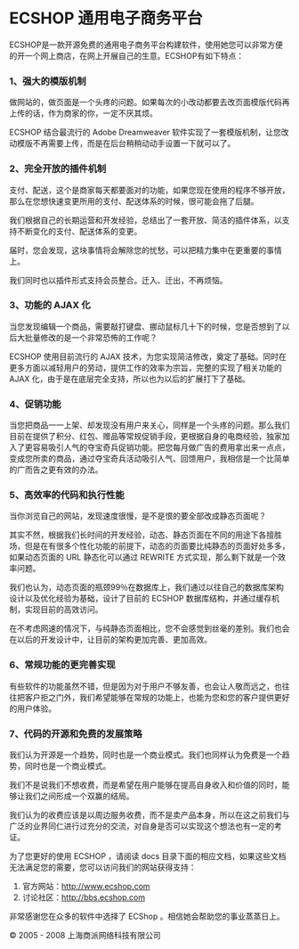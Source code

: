 # ECSHOP 通用电子商务平台

ECSHOP是一款开源免费的通用电子商务平台构建软件，使用她您可以非常方便的开一个网上商店，在网上开展自己的生意。ECSHOP有如下特点：

### 1、强大的模版机制 ###

做网站的，做页面是一个头疼的问题。如果每次的小改动都要去改页面模版代码再上传的话，作为商家的你，一定不厌其烦。

ECSHOP 结合最流行的 Adobe Dreamweaver 软件实现了一套模版机制，让您改动模版不再需要上传，而是在后台稍稍动动手设置一下就可以了。

### 2、完全开放的插件机制 ###

支付、配送，这个是商家每天都要面对的功能，如果您现在使用的程序不够开放，那么在您想快速变更所用的支付、配送体系的时候，很可能会拖了后腿。

我们根据自己的长期运营和开发经验，总结出了一套开放、简洁的插件体系，以支持不断变化的支付、配送体系的变更。

届时，您会发现，这块事情将会解除您的忧愁，可以把精力集中在更重要的事情上。

我们同时也以插件形式支持会员整合。迁入、迁出，不再烦恼。

### 3、功能的 AJAX 化 ###

当您发现编辑一个商品，需要敲打键盘、挪动鼠标几十下的时候，您是否想到了以后大批量修改的是一个非常恐怖的工作呢？

ECSHOP 使用目前流行的 AJAX 技术，为您实现简洁修改，奠定了基础。同时在更多方面以减轻用户的劳动，提供工作的效率为宗旨，完整的实现了相关功能的 AJAX 化，由于是在底层完全支持，所以也为以后的扩展打下了基础。

### 4、促销功能 ###

当您把商品一一上架、却发现没有用户来关心，同样是一个头疼的问题。那么我们目前在提供了积分、红包、赠品等常规促销手段，更根据自身的电商经验，独家加入了更容易吸引人气的夺宝奇兵促销功能。把您每月做广告的费用拿出来一点点，变成您所卖的商品，通过夺宝奇兵活动吸引人气、回馈用户，我相信是一个比简单的广而告之更有效的办法。

### 5、高效率的代码和执行性能 ####

当你浏览自己的网站，发现速度很慢，是不是恨的要全部改成静态页面呢？

其实不然，根据我们长时间的开发经验，动态、静态页面在不同的用途下各擅胜场，但是在有很多个性化功能的前提下，动态的页面要比纯静态的页面好处多多，如果动态页面的 URL 静态化可以通过 REWRITE 方式实现，那么剩下就是一个效率问题。

我们也认为，动态页面的瓶颈99％在数据库上，我们通过以往自己的数据库架构设计以及优化经验为基础，设计了目前的 ECSHOP 数据库结构，并通过缓存机制，实现目前的高效访问。

在不考虑网速的情况下，与纯静态页面相比，您不会感觉到丝毫的差别。我们也会在以后的开发设计中，让目前的架构更加完善、更加高效。

### 6、常规功能的更完善实现 ###

有些软件的功能虽然不错，但是因为对于用户不够友善，也会让人敬而远之，也往往把客户拒之门外，我们希望能够在常规的功能上，也能为您和您的客户提供更好的用户体验。

### 7、代码的开源和免费的发展策略 ###

我们认为开源是一个趋势，同时也是一个商业模式。我们也同样认为免费是一个趋势，同时也是一个商业模式。

我们不是说我们不想收费，而是希望在用户能够在提高自身收入和价值的同时，能够让我们之间形成一个双赢的结局。

我们认为的收费应该是以周边服务收费，而不是卖产品本身，所以在这之前我们与广泛的业界同仁进行过充分的交流，对自身是否可以实现这个想法也有一定的考证。

为了您更好的使用 ECSHOP ，请阅读 docs 目录下面的相应文档，如果这些文档无法满足您的需要，您可以访问我们的网站获得支持：

 1. 官方网站：http://www.ecshop.com
 2. 讨论社区：http://bbs.ecshop.com

非常感谢您在众多的软件中选择了 ECShop 。相信她会帮助您的事业蒸蒸日上。

&copy; 2005 - 2008 上海商派网络科技有限公司
